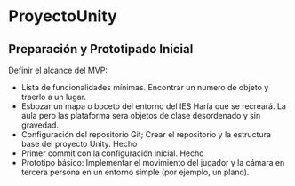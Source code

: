 # ProyectoUnity

## Preparación y Prototipado Inicial
Definir el alcance del MVP:

 - Lista de funcionalidades mínimas.
Encontrar un numero de objeto y traerlo a un lugar.
 - Esbozar un mapa o boceto del entorno del IES Haría que se recreará.
La aula pero las plataforma sera objetos de clase desordenado y sin gravedad.
 - Configuración del repositorio Git; Crear el repositorio y la estructura base del proyecto Unity.
Hecho
 - Primer commit con la configuración inicial.
Hecho
 - Prototipo básico:
Implementar el movimiento del jugador y la cámara en tercera persona en un entorno simple (por ejemplo, un plano).
